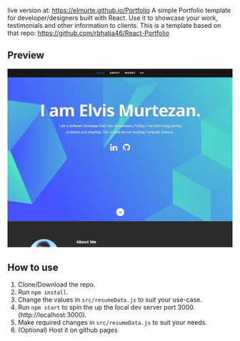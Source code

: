 live version at: https://elmurte.github.io/Portfolio
A simple Portfolio template for developer/designers built with React. Use it to showcase your work, testimonials and other information to clients.
This is a template based on that repo: https://github.com/rbhatia46/React-Portfolio


## Preview
![Preview](https://github.com/ElMurte/ImagesPresentation/blob/master/portfolio%20image.PNG?raw=true)

## How to use

1. Clone/Download the repo.
2. Run  ``` npm install ```.
3. Change the values in ```src/resumeData.js``` to suit your use-case.
4. Run ```npm start``` to spin the up the local dev server port 3000.(http://localhost:3000).
5. Make required changes in ```src/resumeData.js``` to suit your needs.
6. (Optional) Host it on github pages 
